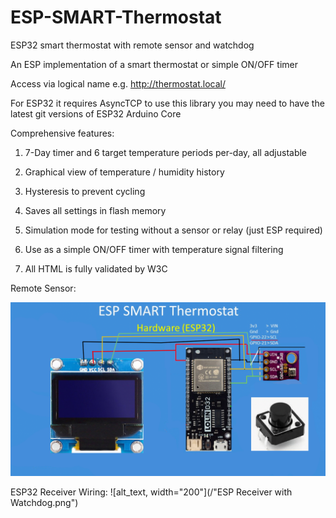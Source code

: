 # ESP-SMART-Thermostat
ESP32 smart thermostat with remote sensor and watchdog

An ESP implementation of a smart thermostat or simple ON/OFF timer

Access via logical name e.g. http://thermostat.local/


For ESP32 it requires AsyncTCP to use this library you may need to have the latest git versions of ESP32 Arduino Core

Comprehensive features:
1. 7-Day timer and 6 target temperature periods per-day, all adjustable

2. Graphical view of temperature / humidity history 

3. Hysteresis to prevent cycling

4. Saves all settings in flash memory

5. Simulation mode for testing without a sensor or relay (just ESP required)

6. Use as a simple ON/OFF timer with temperature signal filtering

9. All HTML is fully validated by W3C

Remote Sensor:

![alt_text, width="200"](/RemoteSensor.png)

ESP32 Receiver Wiring:
![alt_text, width="200"](/"ESP Receiver with Watchdog.png")






